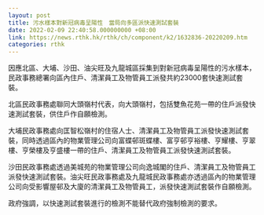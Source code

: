 ```yaml
---
layout: post
title: 污水樣本對新冠病毒呈陽性　當局向多區派快速測試套裝
date: 2022-02-09 22:40:58.000000000 +08:00
link: https://news.rthk.hk/rthk/ch/component/k2/1632836-20220209.htm
categories: rthk
---
```


因應北區、大埔、沙田、油尖旺及九龍城區採集到對新冠病毒呈陽性的污水樣本，民政事務總署向區內住戶、清潔員工及物管員工派發共約23000套快速測試套裝。

北區民政事務處聯同大頭嶺村代表，向大頭嶺村，包括雙魚花苑一帶的住戶派發快速測試套裝，供住戶作自願檢測。

大埔民政事務處向匡智松嶺村的住宿人士、清潔員工及物管員工派發快速測試套裝，同時透過區內的物業管理公司向富蝶邨斑蝶樓、富亨邨亨裕樓、亨耀樓、亨翠樓、亨榮樓及亨盛樓一帶的住戶、清潔員工及物管員工派發快速測試套裝。

沙田民政事務處透過美城苑的物業管理公司向逸城閣的住戶、清潔員工及物管員工派發快速測試套裝。油尖旺民政事務處及九龍城民政事務處亦透過區內的物業管理公司向受影響屋邨及大廈的清潔員工及物管員工，派發快速測試套裝作自願檢測。

政府強調，以快速測試套裝進行的檢測不能替代政府強制檢測的要求。

